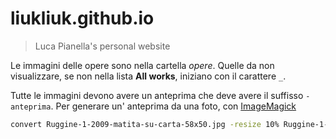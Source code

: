 # liukliuk.github.io

> Luca Pianella's personal website

Le immagini delle opere sono nella cartella *opere*.
Quelle da non visualizzare, se non nella lista **All works**, iniziano con il carattere `_`.

Tutte le immagini devono avere un anteprima che deve avere il suffisso `-anteprima`.
Per generare un' anteprima da una foto, con [ImageMagick]

```bash
convert Ruggine-1-2009-matita-su-carta-58x50.jpg -resize 10% Ruggine-1-2009-matita-su-carta-58x50-anteprima.jpg
```

[ImageMagick]: http://www.imagemagick.org/
